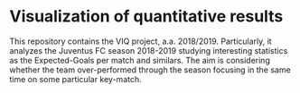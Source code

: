 # Visualization of quantitative results
This repository contains the VIQ project, a.a. 2018/2019. 
Particularly, it analyzes the Juventus FC season 2018-2019 studying interesting statistics as the Expected-Goals per match and similars. The aim is considering whether the team over-performed through the season focusing in the same time on some particular key-match. 
